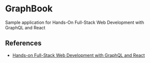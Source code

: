 # GraphBook

Sample application for Hands-On Full-Stack Web Development with GraphQL and React

## References

- [Hands-on Full-Stack Web Development with GraphQL and React](https://www.packtpub.com/web-development/hands-full-stack-web-development-graphql-and-react)